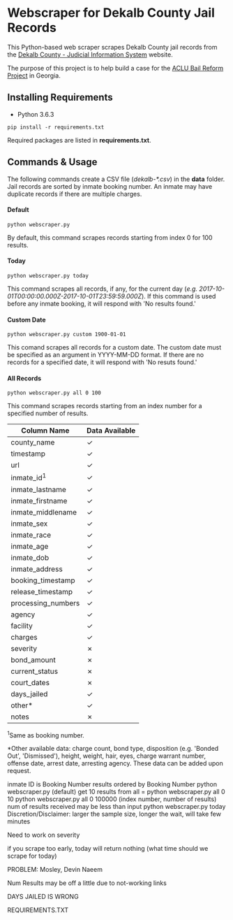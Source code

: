 # Webscraper for Dekalb County Jail Records

This Python-based web scraper scrapes Dekalb County jail records from the [Dekalb County - Judicial Information System](https://ody.dekalbcountyga.gov/app/JailSearch/#/search) website.

The purpose of this project is to help build a case for the [ACLU Bail Reform Project](file:///C:/Users/Jieun/Downloads/ACLU-Bail-Reform-One-pager.pdf) in Georgia.

## Installing Requirements

- Python 3.6.3

```
pip install -r requirements.txt
```

Required packages are listed in **requirements.txt**.

## Commands & Usage

The following commands create a CSV file (*dekalb-\*.csv*) in the **data** folder. Jail records are sorted by inmate booking number. An inmate may have duplicate records if there are multiple charges. 

#### Default
```
python webscraper.py
```
By default, this command scrapes records starting from index 0 for 100 results.

#### Today
```
python webscraper.py today
```
This command scrapes all records, if any, for the current day (*e.g. 2017-10-01T00:00:00.000Z-2017-10-01T23:59:59.000Z*). If this command is used before any inmate booking, it will respond with 'No results found.'

#### Custom Date
```
python webscraper.py custom 1900-01-01
```
This comand scrapes all records for a custom date. The custom date must be specified as an argument in YYYY-MM-DD format. If there are no records for a specified date, it will respond with 'No resuts found.'

#### All Records
```
python webscraper.py all 0 100
```
This command scrapes records starting from an index number for a specified number of results.

| Column Name       | Data Available
|-------------------|---------------|
| county_name       | ✓ |
| timestamp         | ✓ |
| url               | ✓ |
| inmate_id<sup>1</sup>         | ✓ |
| inmate_lastname   | ✓ |
| inmate_firstname  | ✓ |
| inmate_middlename | ✓ |
| inmate_sex        | ✓ |
| inmate_race       | ✓ |
| inmate_age        | ✓ |
| inmate_dob        | ✓ |
| inmate_address    | ✓ |
| booking_timestamp | ✓ |
| release_timestamp | ✓ |
| processing_numbers| ✓ |
| agency            | ✓ |
| facility          | ✓ |
| charges           | ✓ |
| severity          | ✗ |
| bond_amount       | ✗ |
| current_status    | ✗ |
| court_dates       | ✗ |
| days_jailed       | ✓ |
| other\*           | ✓ |
| notes             | ✗ |

<sup>1</sup>Same as booking number.

\*Other available data: charge count, bond type, disposition (e.g. 'Bonded Out', 'Dismissed'), height, weight, hair, eyes, charge warrant number, offense date, arrest date, arresting agency. These data can be added upon request.

inmate ID is Booking Number
results ordered by Booking Number
python webscraper.py (default) get 10 results from all = python webscraper.py all 0 10
python webscraper.py all 0 100000 (index number, number of results)
  num of results received may be less than input
python webscraper.py today
Discretion/Disclaimer: larger the sample size, longer the wait, will take few minutes

Need to work on severity

if you scrape too early, today will return nothing (what time should we scrape for today)

PROBLEM: Mosley, Devin Naeem

Num Results may be off a little due to not-working links

DAYS JAILED IS WRONG

REQUIREMENTS.TXT